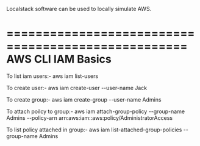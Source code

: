 Localstack software can be used to locally simulate AWS.

===================================================
AWS CLI IAM Basics
===================================================

To list iam users:-
    aws iam list-users

To create user:-
    aws iam create-user --user-name Jack

To create group:-
    aws iam create-group --user-name Admins

To attach poilcy to group:-
    aws iam attach-group-policy --group-name Admins --policy-arn arn:aws:iam::aws:policy/AdministratorAccess

To list policy attached in group:-
    aws iam list-attached-group-policies --group-name Admins

